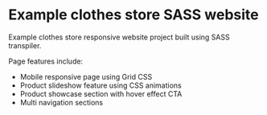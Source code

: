 # Example clothes store SASS website

Example clothes store responsive website project built using SASS transpiler.

Page features include:

<ul>
  <li>Mobile responsive page using Grid CSS</li>
  <li>Product slideshow feature using CSS animations</li>
  <li>Product showcase section with hover effect CTA</li>
  <li>Multi navigation sections</li>
</ul>
